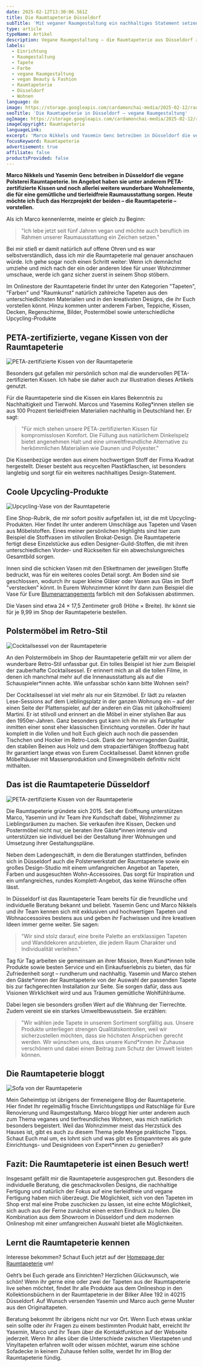 ```yaml
---
date: 2025-02-12T13:30:06.561Z
title: Die Raumtapeterie Düsseldorf
subTitle: 'Mit veganer Raumgestaltung ein nachhaltiges Statement setzen'
type: article
typeName: Artikel
description: Vegane Raumgestaltung – die Raumtapeterie aus Düsseldorf zeigt Euch, wie es funktioniert – mit PETA-zertifizierten Kissen & Co.
labels:
  - Einrichtung
  - Raumgestaltung
  - Tapete
  - Farbe
  - vegane Raumgestaltung
  - vegan Beauty & Fashion
  - Raumtapeterie
  - Düsseldorf
  - Wohnen
language: de
image: https://storage.googleapis.com/cardamonchai-media/2025-02-12/raumtapeterie-duesseldorf-soundsvegan-com-jpg-imagine-181818_82786e_1024_768/640.webp
seoTitle: 'Die Raumtapeterie in Düsseldorf – vegane Raumgestaltung'
ogImage: https://storage.googleapis.com/cardamonchai-media/2025-02-12/raumtapeterie-duesseldorf-soundsvegan-com-og-jpg-imagine-988878_847b6d_1200_628/640.webp
imageCopyright: Raumtapeterie
languageLink:
excerpt: 'Marco Nikkels und Yasemin Genc betreiben in Düsseldorf die vegane Polsterei Raumtapeterie. Im Angebot haben sie unter anderem PETA-zertifizierte Kissen und noch allerlei weitere wunderbare Wohnelemente, die für eine gemütliche und tierleidfreie Raumausstattung sorgen. Heute möchte ich Euch das Herzprojekt der beiden – die Raumtapeterie – vorstellen.'
focusKeyword: Raumtapeterie
advertisement: true
affiliate: false
productsProvided: false
---
```


**Marco Nikkels und Yasemin Genc betreiben in Düsseldorf die vegane Polsterei Raumtapeterie. Im Angebot haben sie unter anderem PETA-zertifizierte Kissen und noch allerlei weitere wunderbare Wohnelemente, die für eine gemütliche und tierleidfreie Raumausstattung sorgen. Heute möchte ich Euch das Herzprojekt der beiden – die Raumtapeterie – vorstellen.**

Als ich Marco kennenlernte, meinte er gleich zu Beginn:

> "Ich lebe jetzt seit fünf Jahren vegan und möchte auch beruflich im Rahmen unserer Raumausstattung ein Zeichen setzen."

Bei mir stieß er damit natürlich auf offene Ohren und es war selbstverständlich, dass ich mir die Raumtapeterie mal genauer anschauen würde. Ich gehe sogar noch einen Schritt weiter: Wenn ich demnächst umziehe und mich nach der ein oder anderen Idee für unser Wohnzimmer umschaue, werde ich ganz sicher zuerst in seinem Shop stöbern.

Im Onlinestore der Raumtapeterie findet Ihr unter den Kategorien "Tapeten", "Farben" und "Raumkunst" natürlich zahlreiche Tapeten aus den unterschiedlichsten Materialien und in den kreativsten Designs, die ihr Euch vorstellen könnt. Hinzu kommen unter anderem Farben, Teppiche, Kissen, Decken, Regenschirme, Bilder, Postermöbel sowie unterschiedliche Upcycling-Produkte

## PETA-zertifizierte, vegane Kissen von der Raumtapeterie

![PETA-zertifizierte Kissen von der Raumtapeterie](https://storage.googleapis.com/cardamonchai-media/2025-02-12/raumtapeterie-5-png-imagine-f8d8a8_968e76_480_480/640.webp 'PETA-zertifizierte Kissen von der Raumtapeterie')

Besonders gut gefallen mir persönlich schon mal die wundervollen PETA-zertifizierten Kissen. Ich habe sie daher auch zur Illustration dieses Artikels genutzt.

Für die Raumtapeterie sind die Kissen ein klares Bekenntnis zu Nachhaltigkeit und Tierwohl. Marcos und Yasemins Kolleg\*innen stellen sie aus 100 Prozent tierleidfreien Materialien nachhaltig in Deutschland her. Er sagt:

> "Für mich stehen unsere PETA-zertifizierten Kissen für kompromisslosen Komfort. Die Füllung aus natürlichem Dinkelspelz bietet angenehmen Halt und eine umweltfreundliche Alternative zu herkömmlichen Materialien wie Daunen und Polyester."

Die Kissenbezüge werden aus einem hochwertigen Stoff der Firma Kvadrat hergestellt. Dieser besteht aus recycelten Plastikflaschen, ist besonders langlebig und sorgt für ein weiteres nachhaltiges Design-Statement.

## Coole Upcycling-Produkte

![Upcycling-Vase von der Raumtapeterie](https://storage.googleapis.com/cardamonchai-media/2025-02-12/raumtapeterie-vase-soundsvegan-com-jpg-imagine-c8d8e8_b5bfbd_1200_1200/640.webp 'Upcycling-Vase von der Raumtapeterie')

Eine Shop-Rubrik, die mir sofort positiv aufgefallen ist, ist die mit Upcycling-Produkten. Hier findet Ihr unter anderem Umschläge aus Tapeten und Vasen aus Möbelstoffen. Eines meiner persönlichen Highlights sind hier zum Beispiel die Stoffvasen im stilvollen Brokat-Design. Die Raumtapeterie fertigt diese Einzelstücke aus edlen Designer-Guild-Stoffen, die mit ihren unterschiedlichen Vorder- und Rückseiten für ein abwechslungsreiches Gesamtbild sorgen.

Innen sind die schicken Vasen mit den Etikettnamen der jeweiligen Stoffe bedruckt, was für ein weiteres cooles Detail sorgt. Am Boden sind sie geschlossen, wodurch ihr super kleine Gläser oder Vasen aus Glas im Stoff "verstecken" könnt. In Eurem Wohnzimmer könnt Ihr dann zum Beispiel die Vase für Eure [Blumenarrangements](/2009/06/die-sprache-der-blumen/) farblich mit den Sofakissen abstimmen.

Die Vasen sind etwa 24 × 17,5 Zentimeter groß (Höhe × Breite). Ihr könnt sie für je 9,99 im Shop der Raumtapeterie bestellen.

## Polstermöbel im Retro-Stil

![Cocktailsessel von der Raumtapeterie](https://storage.googleapis.com/cardamonchai-media/2025-02-12/raumtapeterie-retro-chair-soundsvegan-com-jpg-imagine-b8d8e8_9cc8d1_1200_1200/640.webp 'Cocktailsessel von der Raumtapeterie')

An den Polstermöbeln im Shop der Raumtapeterie gefällt mir vor allem der wunderbare Retro-Stil unfassbar gut. Ein tolles Beispiel ist hier zum Beispiel der zauberhafte Cocktailsessel. Er erinnert mich an all die tollen Filme, in denen ich manchmal mehr auf die Innenausstattung als auf die Schauspieler\*innen achte. Wie unfassbar schön kann bitte Wohnen sein?

Der Cocktailsessel ist viel mehr als nur ein Sitzmöbel. Er lädt zu relaxten Lese-Sessions auf dem Lieblingsplatz in der ganzen Wohnung ein – auf der einen Seite der Plattenspieler, auf der anderen ein Glas mit (alkoholfreiem) Martini. Er ist stilvoll und erinnert an die Möbel in einer stylishen Bar aus den 1950er-Jahren. Ganz besonders gut kann ich ihn mir als Farbtupfer inmitten einer sonst eher klassischen Einrichtung vorstellen. Oder ihr haut komplett in die Vollen und holt Euch gleich auch noch die passenden Tischchen und Hocker im Retro-Look. Dank der hervorragenden Qualität, den stabilen Beinen aus Holz und dem strapazierfähigen Stoffbezug habt Ihr garantiert lange etwas von Eurem Cocktailsessel. Damit können große Möbelhäuser mit Massenproduktion und Einwegmöbeln definitiv nicht mithalten.

## Das ist die Raumtapeterie Düsseldorf

![PETA-zertifizierte Kissen von der Raumtapeterie](https://storage.googleapis.com/cardamonchai-media/2025-02-12/raumtapeterie-6-png-imagine-98a898_5e917b_480_480/640.webp 'PETA-zertifizierte Kissen von der Raumtapeterie')

Die Raumtapeterie gründete sich 2015. Seit der Eröffnung unterstützen Marco, Yasemin und ihr Team ihre Kundschaft dabei, Wohnzimmer zu Lieblingsräumen zu machen. Sie verkaufen ihre Kissen, Decken und Postermöbel nicht nur, sie beraten ihre Gäste\*innen intensiv und unterstützen sie individuell bei der Gestaltung ihrer Wohnungen und Umsetzung ihrer Gestaltungspläne.

Neben dem Ladengeschäft, in dem die Beratungen stattfinden, befinden sich in Düsseldorf auch die Polsterwerkstatt der Raumtapeterie sowie ein großes Design-Studio mit einem umfangreichen Angebot an Tapeten, Farben und ausgesuchten Wohn-Accessoires. Das sorgt für Inspiration und ein umfangreiches, rundes Komplett-Angebot, das keine Wünsche offen lässt.

In Düsseldorf ist das Raumtapeterie Team bereits für die freundliche und individuelle Beratung bekannt und beliebt. Yasemin Genc und Marco Nikkels und ihr Team kennen sich mit exklusiven und hochwertigen Tapeten und Wohnaccessoires bestens aus und geben ihr Fachwissen und ihre kreativen Ideen immer gerne weiter. Sie sagen:

> "Wir sind stolz darauf, eine breite Palette an erstklassigen Tapeten und Wanddekoren anzubieten, die jedem Raum Charakter und Individualität verleihen."

Tag für Tag arbeiten sie gemeinsam an ihrer Mission, Ihren Kund\*innen tolle Produkte sowie besten Service und ein Einkaufserlebnis zu bieten, das für Zufriedenheit sorgt – rundherum und nachhaltig. Yasemin und Marco stehen den Gäste\*innen der Raumtapeterie von der Auswahl der passenden Tapete bis zur fachgerechten Installation zur Seite. Sie sorgen dafür, dass aus Visionen Wirklichkeit wird und aus Träumen gemütliche Wohlfühlräume.

Dabei legen sie besonders großen Wert auf die Wahrung der Tierrechte. Zudem vereint sie ein starkes Umweltbewusstsein. Sie erzählen:

> "Wir wählen jede Tapete in unserem Sortiment sorgfältig aus. Unsere Produkte unterliegen strengen Qualitätskontrollen, weil wir sicherzustellen möchten, dass sie höchsten Ansprüchen gerecht werden. Wir wünschen uns, dass unsere Kund\*innen ihr Zuhause verschönern und dabei einen Beitrag zum Schutz der Umwelt leisten können.

## Die Raumtapeterie bloggt

![Sofa von der Raumtapeterie](https://storage.googleapis.com/cardamonchai-media/2025-02-12/raumtapeterie-soundsvegan-com-sofa-jpg-imagine-582808_866d52_1200_1200/640.webp 'Sofa von der Raumtapeterie')

Mein Geheimtipp ist übrigens der firmeneigene Blog der Raumtapeterie. Hier findet Ihr regelmäßig frische Einrichtungstipps und Ratschläge für Eure Renovierung und Raumgestaltung. Marco bloggt hier unter anderem auch zum Thema veganes und tierfreundliches Wohnen, was mich natürlich besonders begeistert. Weil das Wohnzimmer meist das Herzstück des Hauses ist, gibt es auch zu diesem Thema jede Menge praktische Tipps. Schaut Euch mal um, es lohnt sich und was gibt es Entspannteres als gute Einrichtungs- und Designideen von Expert\*innen zu genießen?

## Fazit: Die Raumtapeterie ist einen Besuch wert!

Insgesamt gefällt mir die Raumtapeterie ausgesprochen gut. Besonders die individuelle Beratung, die geschmackvollen Designs, die nachhaltige Fertigung und natürlich der Fokus auf eine tierleidfreie und vegane Fertigung haben mich überzeugt. Die Möglichkeit, sich von den Tapeten im Shop erst mal eine Probe zuschicken zu lassen, ist eine echte Möglichkeit, sich auch aus der Ferne zunächst einen ersten Eindruck zu holen. Die Kombination aus dem Showroom in Düsseldorf und dem modernen Onlineshop mit einer umfangreichen Auswahl bietet alle Möglichkeiten.

## Lernt die Raumtapeterie kennen

Interesse bekommen? Schaut Euch jetzt auf der [Homepage der Raumtapeterie](https://www.dieraumtapeterie.de/ 'follow') um!

Geht’s bei Euch gerade ans Einrichten? Herzlichen Glückwunsch, wie schön! Wenn ihr gerne eine oder zwei der Tapeten aus der Raumtapeterie live sehen möchtet, findet Ihr alle Produkte aus dem Onlineshop in den Kollektionsbüchern in der Raumtapeterie in der Bilker Allee 192 in 40215 Düsseldorf. Auf Wunsch versenden Yasemin und Marco auch gerne Muster aus den Originaltapeten.

Beratung bekommt Ihr übrigens nicht nur vor Ort. Wenn Euch etwas unklar sein sollte oder ihr Fragen zu einem bestimmten Produkt habt, erreicht Ihr Yasemin, Marco und ihr Team über die Kontaktfunktion auf der Webseite jederzeit. Wenn Ihr alles über die Unterschiede zwischen Vliestapeten und Vinyltapeten erfahren wollt oder wissen möchtet, warum eine schöne Sofadecke in keinem Zuhause fehlen sollte, werdet Ihr im Blog der Raumtapeterie fündig.
